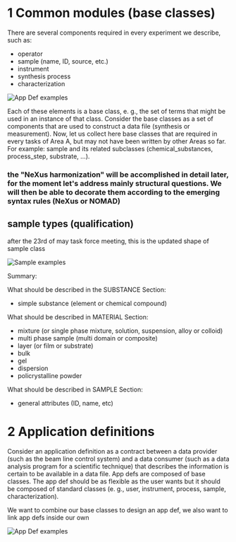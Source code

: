 # 1 Common modules (base classes)

There are several components required in every experiment we describe, such as:

- operator
- sample (name, ID, source, etc.)
- instrument
- synthesis process
- characterization

![App Def examples](https://box.hu-berlin.de/f/af9fddf4e83b44568973/?dl=1)

Each of these elements is a base class, e. g., the set of terms that might be used in an instance of that class.
Consider the base classes as a set of components that are used to construct a data file (synthesis or measurement).
Now, let us collect here base classes that are required in every tasks of Area A, but may not have been written by other Areas so far.
For example: sample and its related subclasses (chemical_substances, process_step, substrate, ...).

### the "NeXus harmonization" will be accomplished in detail later, for the moment let's address mainly structural questions. We will then be able to decorate them according to the emerging syntax rules (NeXus or NOMAD)

## sample types (qualification)

after the 23rd of may task force meeting, this is the updated shape of sample class

![Sample examples](https://box.hu-berlin.de/f/ef3e2eca64b94b8396b5/?dl=1)

Summary:

What should be described in the SUBSTANCE Section:

- simple substance (element or chemical compound)

What should be described in MATERIAL Section:

- mixture (or single phase mixture, solution, suspension, alloy or colloid)
- multi phase sample (multi domain or composite)
- layer (or film or substrate)
- bulk
- gel
- dispersion
- policrystalline powder

What should be described in SAMPLE Section:

- general attributes (ID, name, etc)

# 2 Application definitions

Consider an application definition as a contract between a data provider (such as the beam line control system) and a data consumer (such as a data analysis program for a scientific technique) that describes the information is certain to be available in a data file.
App defs are composed of base classes.
The app def should be as flexible as the user wants but it should be composed of standard classes  (e. g., user, instrument, process, sample, characterization).

We want to combine our base classes to design an app def, we also want to link app defs inside our own

![App Def examples](https://box.hu-berlin.de/f/9661b5d0f9ab40d1a929/?dl=1)
